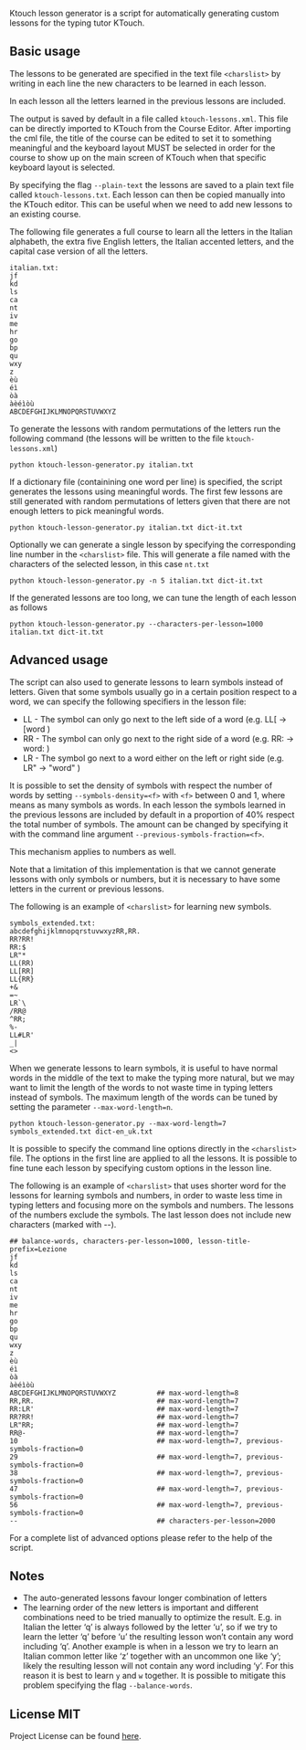 Ktouch lesson generator is a script for automatically generating custom lessons for the typing tutor KTouch.

Basic usage
-----------
The lessons to be generated are specified in the text file `<charslist>` by writing in each line the new characters
to be learned in each lesson.

In each lesson all the letters learned in the previous lessons are included.

The output is saved by default in a file called `ktouch-lessons.xml`. This file can be directly imported to KTouch
from the Course Editor. After importing the cml file, the title of the course can be edited to set it to something
meaningful and the keyboard layout MUST be selected in order for the course to show up on the main screen of KTouch when
that specific keyboard layout is selected.

By specifying the flag `--plain-text` the lessons are saved to a plain text file called `ktouch-lessons.txt`.
Each lesson can then be copied manually into the KTouch editor. This can be useful when we need to add new lessons to
an existing course.

The following file generates a full course to learn all the letters in the Italian alphabeth, the extra five English letters, the Italian accented letters, and the capital case version of all the letters.

```
italian.txt:
jf
kd
ls
ca
nt
iv
me
hr
go
bp
qu
wxy
z
èù
éì
òà
àèéìòù
ABCDEFGHIJKLMNOPQRSTUVWXYZ
```

To generate the lessons with random permutations  of the letters run the following command
(the lessons will be written to the file `ktouch-lessons.xml`)
```
python ktouch-lesson-generator.py italian.txt
```

If a dictionary file (containining one word per line) is specified, the script generates the lessons
using meaningful words. The first few lessons are still generated with random permutations of letters
given that there are not enough letters to pick meaningful words.
```
python ktouch-lesson-generator.py italian.txt dict-it.txt
```

Optionally we can generate a single lesson by specifying the corresponding line number in the `<charslist>` file.
This will generate a file named with the characters of the selected lesson, in this case `nt.txt`
```
python ktouch-lesson-generator.py -n 5 italian.txt dict-it.txt
```

If the generated lessons are too long, we can tune the length of each lesson as follows
```
python ktouch-lesson-generator.py --characters-per-lesson=1000 italian.txt dict-it.txt
```

Advanced usage
--------------
The script can also used to generate lessons to learn symbols instead of letters. Given that some symbols
usually go in a certain position respect to a word, we can specify the following specifiers in the lesson file:

- LL - The symbol can only go next to the left side of a word (e.g. LL[ -> [word )
- RR - The symbol can only go next to the right side of a word (e.g. RR: -> word: )
- LR - The symbol go next to a word either on the left or right side (e.g. LR" -> "word" )

It is possible to set the density of symbols with respect the number of words by setting `--symbols-density=<f>`
with `<f>` between 0 and 1, where  means as many symbols as words.
In each lesson the symbols learned in the previous lessons are included by default in a proportion of
40% respect the total number of symbols. The amount can be changed by specifying it with the command line
argument `--previous-symbols-fraction=<f>`.

This mechanism applies to numbers as well.

Note that a limitation of this implementation is that we cannot generate lessons with only symbols or
numbers, but it is necessary to have some letters in the current or previous lessons.

The following is an example of `<charslist>` for learning new symbols.

```
symbols_extended.txt:
abcdefghijklmnopqrstuvwxyzRR,RR.
RR?RR!
RR:$
LR"*
LL(RR)
LL[RR]
LL{RR}
+&
=~
LR`\
/RR@
^RR;
%-
LL#LR'
_|
<>
```

When we generate lessons to learn symbols, it is useful to have normal words in the middle of the text to make the
typing more natural, but we may want to limit the length of the words to not waste time in typing letters instead of
symbols. The maximum length of the words can be tuned by setting the parameter `--max-word-length=n`.
```
python ktouch-lesson-generator.py --max-word-length=7 symbols_extended.txt dict-en_uk.txt
```

It is possible to specify the command line options directly in the `<charslist>` file. The options
in the first line are applied to all the lessons. It is possible to fine tune each lesson by
specifying custom options in the lesson line.

The following is an example of `<charslist>` that uses shorter word for the lessons for learning
symbols and numbers, in order to waste less time in typing letters and focusing more on the symbols
and numbers. The lessons of the numbers exclude the symbols. The last lesson does not include new
characters (marked with --).

```
## balance-words, characters-per-lesson=1000, lesson-title-prefix=Lezione
jf
kd
ls
ca
nt
iv
me
hr
go
bp
qu
wxy
z
èù
éì
òà
àèéìòù
ABCDEFGHIJKLMNOPQRSTUVWXYZ          ## max-word-length=8
RR,RR.                              ## max-word-length=7
RR:LR'                              ## max-word-length=7
RR?RR!                              ## max-word-length=7
LR"RR;                              ## max-word-length=7
RR@-                                ## max-word-length=7
10                                  ## max-word-length=7, previous-symbols-fraction=0
29                                  ## max-word-length=7, previous-symbols-fraction=0
38                                  ## max-word-length=7, previous-symbols-fraction=0
47                                  ## max-word-length=7, previous-symbols-fraction=0
56                                  ## max-word-length=7, previous-symbols-fraction=0
--                                  ## characters-per-lesson=2000
```

For a complete list of advanced options please refer to the help of the script.

Notes
-----
- The auto-generated lessons favour longer combination of letters
- The learning order of the new letters is important and different combinations need to be tried manually to optimize
the result. E.g. in Italian the letter ‘q’ is always followed by the letter ‘u’, so if we try
to learn the letter ‘q’ before ‘u’ the resulting lesson won’t contain any word including ‘q’. Another example is when in
a lesson we try to learn an Italian common letter like ‘z’ together with an uncommon one like ‘y’;
likely the resulting lesson will not contain any word including ‘y’. For this reason it is best to learn `y` and `w`
together. It is possible to mitigate this problem specifying the flag `--balance-words`.

License MIT
-----------
Project License can be found [here](https://github.com/simgunz/ktouch-lesson-generator/blob/master/LICENSE.md).
